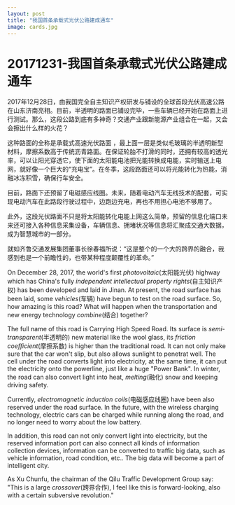 ```yaml
---
layout: post
title: "我国首条承载式光伏公路建成通车"
image: cards.jpg
---
```


# 20171231-我国首条承载式光伏公路建成通车
  2017年12月28日，由我国完全自主知识产权研发与铺设的全球首段光伏高速公路在山东济南亮相。目前，半透明的路面已铺设完毕，一些车辆已经开始在路面上进行测试。那么，这段公路到底有多神奇？交通产业跟新能源产业组合在一起，又会会擦出什么样的火花？

  这种路面的全称是承载式高速光伏路面 ，最上面一层是类似毛玻璃的半透明新型材料，摩擦系数高于传统沥青路面。在保证轮胎不打滑的同时，还拥有较高的透光率，可以让阳光穿透它，使下面的太阳能电池把光能转换成电能，实时输送上电网，就好像一个巨大的“充电宝”。在冬季，这段路面还可以将光能转化为热能，消融冰冻积雪，确保行车安全。

  目前，路面下还预留了电磁感应线圈。未来，随着电动汽车无线技术的配套，可实现电动汽车在此路段行驶过程中，边跑边充电，再也不用担心电池不够用了。 

  此外，这段光伏路面不只是将太阳能转化电能上网这么简单，预留的信息化端口未来还可接入各种信息采集设备，车辆信息、拥堵状况等信息将汇聚成交通大数据，成为智慧城市的一部分。

  就如齐鲁交通发展集团董事长徐春福所说：“这是整个的一个大的跨界的融合，我感到也是一个前瞻性的，也带某种程度颠覆性的革命。”

On December 28, 2017, the world's first _photovoltaic_(太阳能光伏) highway which has China's fully _independent intellectual property rights_(自主知识产权) has been developed and laid in Jinan. At present, the road surface has been laid, some _vehicles_(车辆) have begun to test on the road surface. So, how amazing is this road? What will happen when the transportation and new energy technology _combine_(结合) together?

The full name of this road is Carrying High Speed Road. Its surface is _semi-transparent_(半透明的) new material like the wool glass, its _friction coefficient_(摩擦系数) is higher than the traditional road. It can not only make sure that the car won't slip, but also allows sunlight to penetrat well. The cell under the road converts light into electricity, at the same time, it can put the electricity onto the powerline, just like a huge "Power Bank". In winter, the road can also convert light into heat, _melting_(融化) snow and keeping driving safety. 

Currently, _electromagnetic induction coils_(电磁感应线圈) have been also reserved under the road surface. In the future, with the wireless charging technology, electric cars can be charged while running along the road, and no longer need to worry about the low battery. 

In addition, this road can not only convert light into electricity, but the reserved information port can also connect all kinds of information collection devices, information can be converted to traffic big data, such as vehicle information, road condition, etc.. The big data will become a part of intelligent city. 

As Xu Chunfu, the chairman of the Qilu Traffic Development Group say: "This is a large _crossover_(跨界合作), I feel like this is forward-looking, also with a certain subversive revolution."
